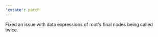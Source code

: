 ```yaml
---
'xstate': patch
---
```


Fixed an issue with data expressions of root's final nodes being called twice.
